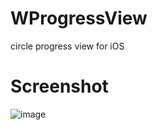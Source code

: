# WProgressView
circle progress view for iOS
# Screenshot
![image](https://github.com/whhotw/WProgressView/blob/master/screenshot/screenshot.gif)
